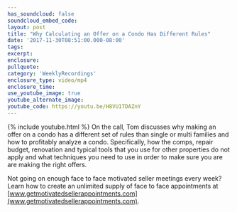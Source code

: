 ```yaml
---
has_soundcloud: false
soundcloud_embed_code: 
layout: post
title: "Why Calculating an Offer on a Condo Has Different Rules"
date: '2017-11-30T08:51:00.000-08:00'
tags:
excerpt:
enclosure:
pullquote:
category: 'WeeklyRecordings'
enclosure_type: video/mp4
enclosure_time:
use_youtube_image: true
youtube_alternate_image:
youtube_code: https://youtu.be/H8VU1TDAZnY
---
```

{% include youtube.html %}
On the call, Tom discusses why making an offer on a condo has a different set of rules than single or multi families and how to profitably analyze a condo. Specifically, how the comps, repair budget, renovation and typical tools that you use for other properties do not apply and what techniques you need to use in order to make sure you are are making the right offers.

Not going on enough face to face motivated seller meetings every week? Learn how to create an unlimited supply of face to face appointments at [www.getmotivatedsellerappointments.com](www.getmotivatedsellerappointments.com).